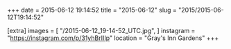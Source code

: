 +++
date = 2015-06-12 19:14:52
title = "2015-06-12"
slug = "2015/2015-06-12T19:14:52"

[extra]
images = [
    "/2015-06-12_19-14-52_UTC.jpg",
]
instagram = "https://instagram.com/p/31yhBrIIIp"
location = "Gray's Inn Gardens"
+++

